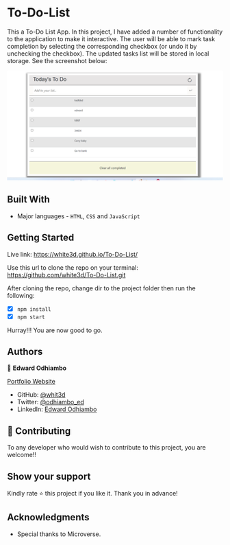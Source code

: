 # To-Do-List

This a To-Do List App. In this project, I have added a number of functionality to the application to make it interactive. The user will be able to mark task completion by selecting the corresponding checkbox (or undo it by unchecking the checkbox). The updated tasks list will be stored in local storage. See the screenshot below:

![screenshot](screenshot.png)


## Built With

- Major languages - `HTML`, `CSS` and `JavaScript`

## Getting Started

Live link: https://white3d.github.io/To-Do-List/

Use this url to clone the repo on your terminal: https://github.com/white3d/To-Do-List.git

After cloning the repo, change dir to the project folder then run the following:
* [x] `npm install`
* [x] `npm start`

Hurray!!! You are now good to go.

## Authors

👤 **Edward Odhiambo**

[Portfolio Website](https://odhiambo-edward.netlify.app/)

- GitHub: [@whit3d](https://github.com/white3d)
- Twitter: [@odhiambo_ed](https://twitter.com/odhiambo_ed)
- LinkedIn: [Edward Odhiambo](https://www.linkedin.com/in/edward-odhiambo-6a462a21b/)

## 🤝 Contributing

To any developer who would wish to contribute to this project, you are welcome!!

## Show your support

Kindly rate ⭐️ this project if you like it. Thank you in advance!

## Acknowledgments

- Special thanks to Microverse.
